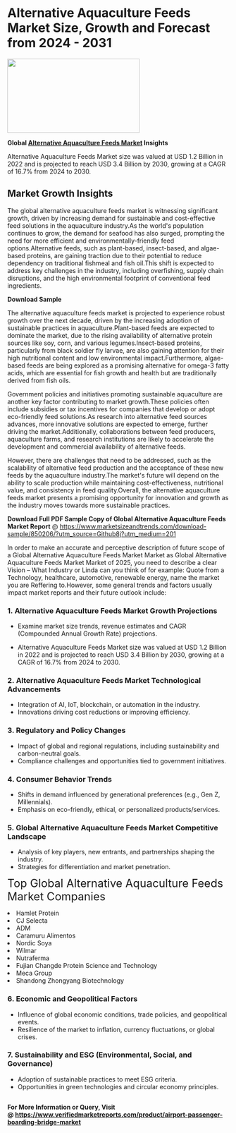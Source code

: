 <H1>Alternative Aquaculture Feeds Market Size, Growth and Forecast from 2024 - 2031</H1><img class="aligncenter size-medium wp-image-584254" src="https://thirdeyenews.in/wp-content/uploads/2024/09/Global-Market-Research-300x168.jpeg" alt="" width="300" height="168" /><p><strong>Global&nbsp;<a href="https://www.marketsizeandtrends.com/download-sample/850206/?utm_source=Github8j?utm_medium=201">Alternative Aquaculture Feeds Market</a> Insights</strong></p><p>Alternative Aquaculture Feeds Market size was valued at USD 1.2 Billion in 2022 and is projected to reach USD 3.4 Billion by 2030, growing at a CAGR of 16.7% from 2024 to 2030.</p><p><h2>Market Growth Insights</h2> <p>The global alternative aquaculture feeds market is witnessing significant growth, driven by increasing demand for sustainable and cost-effective feed solutions in the aquaculture industry.As the world's population continues to grow, the demand for seafood has also surged, prompting the need for more efficient and environmentally-friendly feed options.Alternative feeds, such as plant-based, insect-based, and algae-based proteins, are gaining traction due to their potential to reduce dependency on traditional fishmeal and fish oil.This shift is expected to address key challenges in the industry, including overfishing, supply chain disruptions, and the high environmental footprint of conventional feed ingredients.</p> <p><strong>Download Sample</strong></p> <p>The alternative aquaculture feeds market is projected to experience robust growth over the next decade, driven by the increasing adoption of sustainable practices in aquaculture.Plant-based feeds are expected to dominate the market, due to the rising availability of alternative protein sources like soy, corn, and various legumes.Insect-based proteins, particularly from black soldier fly larvae, are also gaining attention for their high nutritional content and low environmental impact.Furthermore, algae-based feeds are being explored as a promising alternative for omega-3 fatty acids, which are essential for fish growth and health but are traditionally derived from fish oils.</p> <p>Government policies and initiatives promoting sustainable aquaculture are another key factor contributing to market growth.These policies often include subsidies or tax incentives for companies that develop or adopt eco-friendly feed solutions.As research into alternative feed sources advances, more innovative solutions are expected to emerge, further driving the market.Additionally, collaborations between feed producers, aquaculture farms, and research institutions are likely to accelerate the development and commercial availability of alternative feeds.</p> <p>However, there are challenges that need to be addressed, such as the scalability of alternative feed production and the acceptance of these new feeds by the aquaculture industry.The market's future will depend on the ability to scale production while maintaining cost-effectiveness, nutritional value, and consistency in feed quality.Overall, the alternative aquaculture feeds market presents a promising opportunity for innovation and growth as the industry moves towards more sustainable practices.</p> <p><span class=""><strong>Download Full PDF Sample Copy of Global Alternative Aquaculture Feeds Market Report</strong> @ <a href="https://www.marketsizeandtrends.com/download-sample/850206/?utm_source=Github8j?utm_medium=201" target="_blank">https://www.marketsizeandtrends.com/download-sample/850206/?utm_source=Github8j?utm_medium=201</a></span></p><p>In order to make an accurate and perceptive description of future scope of a Global&nbsp;Alternative Aquaculture Feeds Market Market as Global&nbsp;Alternative Aquaculture Feeds Market Market of 2025, you need to describe a clear Vision &ndash; What Industry or Linda can you think of for example: Quote from a Technology, healthcare, automotive, renewable energy, name the market you are Reffering to.However, some general trends and factors usually impact market reports and their future outlook include:</p><h3>1.&nbsp;<strong>Alternative Aquaculture Feeds Market Growth Projections</strong></h3><ul><li>Examine market size trends, revenue estimates and CAGR (Compounded Annual Growth Rate) projections.</li><li><p>Alternative Aquaculture Feeds Market size was valued at USD 1.2 Billion in 2022 and is projected to reach USD 3.4 Billion by 2030, growing at a CAGR of 16.7% from 2024 to 2030.</p></li></ul><h3>2.&nbsp;<strong>Alternative Aquaculture Feeds Market Technological Advancements</strong></h3><ul><li>Integration of AI, IoT, blockchain, or automation in the industry.</li><li>Innovations driving cost reductions or improving efficiency.</li></ul><h3>3.&nbsp;<strong>Regulatory and Policy Changes</strong></h3><ul><li>Impact of global and regional regulations, including sustainability and carbon-neutral goals.</li><li>Compliance challenges and opportunities tied to government initiatives.</li></ul><h3>4.&nbsp;<strong>Consumer Behavior Trends</strong></h3><ul><li>Shifts in demand influenced by generational preferences (e.g., Gen Z, Millennials).</li><li>Emphasis on eco-friendly, ethical, or personalized products/services.</li></ul><h3>5.&nbsp;<strong>Global Alternative Aquaculture Feeds Market Competitive Landscape</strong></h3><ul><li>Analysis of key players, new entrants, and partnerships shaping the industry.</li><li>Strategies for differentiation and market penetration.</li></ul><p data-pm-slice="1 1 []"><span style="color: inherit; font-family: inherit; font-size: 25px;">Top Global Alternative Aquaculture Feeds Market Companies</span></p><div class="" data-test-id=""><p><li>Hamlet Protein</li><li> CJ Selecta</li><li> ADM</li><li> Caramuru Alimentos</li><li> Nordic Soya</li><li> Wilmar</li><li> Nutraferma</li><li> Fujian Changde Protein Science and Technology</li><li> Meca Group</li><li> Shandong Zhongyang Biotechnology</li></p></div><h3>6.&nbsp;<strong>Economic and Geopolitical Factors</strong></h3><ul><li>Influence of global economic conditions, trade policies, and geopolitical events.</li><li>Resilience of the market to inflation, currency fluctuations, or global crises.</li></ul><h3>7.&nbsp;<strong>Sustainability and ESG (Environmental, Social, and Governance)</strong></h3><ul><li>Adoption of sustainable practices to meet ESG criteria.</li><li>Opportunities in green technologies and circular economy principles.</li></ul><h2><strong style="font-size: 14px;">For More Information or Query, Visit @&nbsp;</strong><a style="background-color: #ffffff; font-size: 14px;" href="https://www.marketsizeandtrends.com/report/alternative-aquaculture-feeds-market/" target="_blank">https://www.verifiedmarketreports.com/product/airport-passenger-boarding-bridge-market</a></h2>